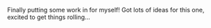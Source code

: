 Finally putting some work in for myself! Got lots of ideas for this one, excited to get things rolling...